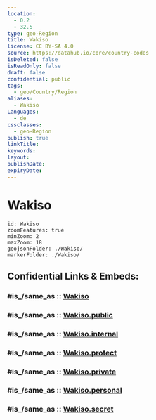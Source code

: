 ```yaml
---
location:
  - 0.2
  - 32.5
type: geo-Region
title: Wakiso
license: CC BY-SA 4.0
source: https://datahub.io/core/country-codes
isDeleted: false
isReadOnly: false
draft: false
confidential: public
tags:
  - geo/Country/Region
aliases:
  - Wakiso
Languages:
  - de
cssclasses:
  - geo-Region
publish: true
linkTitle:
keywords:
layout:
publishDate:
expiryDate:
---
```


# Wakiso

```leaflet
id: Wakiso
zoomFeatures: true 
minZoom: 2 
maxZoom: 18
geojsonFolder: ./Wakiso/
markerFolder: ./Wakiso/
```


## Confidential Links & Embeds: 

### #is_/same_as :: [Wakiso](/_Standards/Earth/Continent/Africa/Africa~Central/Uganda/regions~Uganda/Uganda~Central/Wakiso.md) 

### #is_/same_as :: [Wakiso.public](/_public/Earth/Continent/Africa/Africa~Central/Uganda/regions~Uganda/Uganda~Central/Wakiso.public.md) 

### #is_/same_as :: [Wakiso.internal](/_internal/Earth/Continent/Africa/Africa~Central/Uganda/regions~Uganda/Uganda~Central/Wakiso.internal.md) 

### #is_/same_as :: [Wakiso.protect](/_protect/Earth/Continent/Africa/Africa~Central/Uganda/regions~Uganda/Uganda~Central/Wakiso.protect.md) 

### #is_/same_as :: [Wakiso.private](/_private/Earth/Continent/Africa/Africa~Central/Uganda/regions~Uganda/Uganda~Central/Wakiso.private.md) 

### #is_/same_as :: [Wakiso.personal](/_personal/Earth/Continent/Africa/Africa~Central/Uganda/regions~Uganda/Uganda~Central/Wakiso.personal.md) 

### #is_/same_as :: [Wakiso.secret](/_secret/Earth/Continent/Africa/Africa~Central/Uganda/regions~Uganda/Uganda~Central/Wakiso.secret.md)

